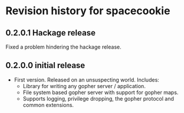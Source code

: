 # Revision history for spacecookie

## 0.2.0.1 Hackage release

Fixed a problem hindering the hackage release.

## 0.2.0.0 initial release

* First version. Released on an unsuspecting world. Includes:
  * Library for writing any gopher server / application.
  * File system based gopher server with support for gopher maps.
  * Supports logging, privilege dropping, the gopher protocol and common extensions.
